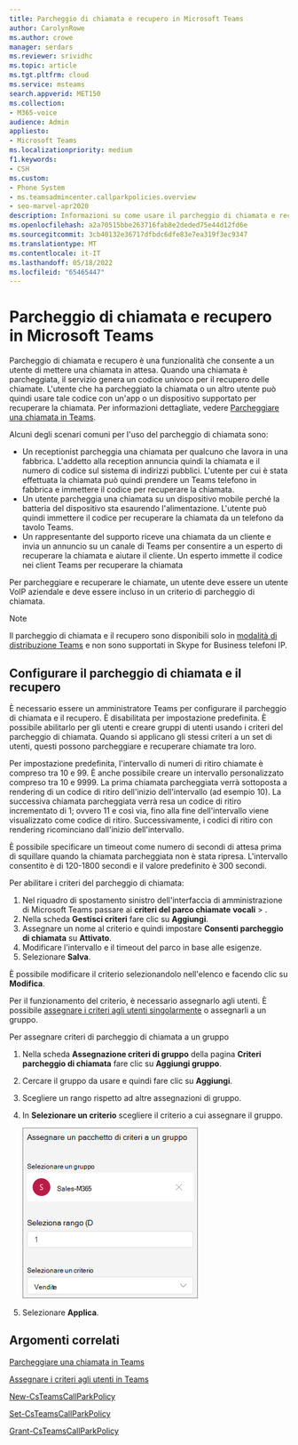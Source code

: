 ```yaml
---
title: Parcheggio di chiamata e recupero in Microsoft Teams
author: CarolynRowe
ms.author: crowe
manager: serdars
ms.reviewer: srividhc
ms.topic: article
ms.tgt.pltfrm: cloud
ms.service: msteams
search.appverid: MET150
ms.collection:
- M365-voice
audience: Admin
appliesto:
- Microsoft Teams
ms.localizationpriority: medium
f1.keywords:
- CSH
ms.custom:
- Phone System
- ms.teamsadmincenter.callparkpolicies.overview
- seo-marvel-apr2020
description: Informazioni su come usare il parcheggio di chiamata e recuperarlo per mettere una chiamata in attesa in Microsoft Teams.
ms.openlocfilehash: a2a70515bbe263716fab8e2deded75e44d12fd6e
ms.sourcegitcommit: 3cb40132e36717dfbdc6dfe83e7ea319f3ec9347
ms.translationtype: MT
ms.contentlocale: it-IT
ms.lasthandoff: 05/18/2022
ms.locfileid: "65465447"
---
```

# <a name="call-park-and-retrieve-in-microsoft-teams"></a>Parcheggio di chiamata e recupero in Microsoft Teams

Parcheggio di chiamata e recupero è una funzionalità che consente a un utente di mettere una chiamata in attesa. Quando una chiamata è parcheggiata, il servizio genera un codice univoco per il recupero delle chiamate. L'utente che ha parcheggiato la chiamata o un altro utente può quindi usare tale codice con un'app o un dispositivo supportato per recuperare la chiamata. Per informazioni dettagliate, vedere [Parcheggiare una chiamata in Teams](https://support.office.com/article/park-a-call-in-teams-8538c063-d676-4e9a-8045-fc3b7299bb2f).

Alcuni degli scenari comuni per l'uso del parcheggio di chiamata sono:

- Un receptionist parcheggia una chiamata per qualcuno che lavora in una fabbrica. L'addetto alla reception annuncia quindi la chiamata e il numero di codice sul sistema di indirizzi pubblici. L'utente per cui è stata effettuata la chiamata può quindi prendere un Teams telefono in fabbrica e immettere il codice per recuperare la chiamata.
- Un utente parcheggia una chiamata su un dispositivo mobile perché la batteria del dispositivo sta esaurendo l'alimentazione. L'utente può quindi immettere il codice per recuperare la chiamata da un telefono da tavolo Teams.
- Un rappresentante del supporto riceve una chiamata da un cliente e invia un annuncio su un canale di Teams per consentire a un esperto di recuperare la chiamata e aiutare il cliente. Un esperto immette il codice nei client Teams per recuperare la chiamata

Per parcheggiare e recuperare le chiamate, un utente deve essere un utente VoIP aziendale e deve essere incluso in un criterio di parcheggio di chiamata.

> [!NOTE]
> Il parcheggio di chiamata e il recupero sono disponibili solo in [modalità di distribuzione Teams](teams-and-skypeforbusiness-coexistence-and-interoperability.md) e non sono supportati in Skype for Business telefoni IP.

## <a name="configure-call-park-and-retrieve"></a>Configurare il parcheggio di chiamata e il recupero

È necessario essere un amministratore Teams per configurare il parcheggio di chiamata e il recupero. È disabilitata per impostazione predefinita. È possibile abilitarlo per gli utenti e creare gruppi di utenti usando i criteri del parcheggio di chiamata. Quando si applicano gli stessi criteri a un set di utenti, questi possono parcheggiare e recuperare chiamate tra loro.

Per impostazione predefinita, l'intervallo di numeri di ritiro chiamate è compreso tra 10 e 99. È anche possibile creare un intervallo personalizzato compreso tra 10 e 9999. La prima chiamata parcheggiata verrà sottoposta a rendering di un codice di ritiro dell'inizio dell'intervallo (ad esempio 10). La successiva chiamata parcheggiata verrà resa un codice di ritiro incrementato di 1; ovvero 11 e così via, fino alla fine dell'intervallo viene visualizzato come codice di ritiro. Successivamente, i codici di ritiro con rendering ricominciano dall'inizio dell'intervallo. 

È possibile specificare un timeout come numero di secondi di attesa prima di squillare quando la chiamata parcheggiata non è stata ripresa. L'intervallo consentito è di 120-1800 secondi e il valore predefinito è 300 secondi.

Per abilitare i criteri del parcheggio di chiamata:

1. Nel riquadro di spostamento sinistro dell'interfaccia di amministrazione di Microsoft Teams passare ai **criteri del parco chiamate** **vocali** > .
2. Nella scheda **Gestisci criteri** fare clic su **Aggiungi**.
3. Assegnare un nome al criterio e quindi impostare **Consenti parcheggio di chiamata** su **Attivato**.
4. Modificare l'intervallo e il timeout del parco in base alle esigenze.
5. Selezionare **Salva**.

È possibile modificare il criterio selezionandolo nell'elenco e facendo clic su **Modifica**.

Per il funzionamento del criterio, è necessario assegnarlo agli utenti. È possibile [assegnare i criteri agli utenti singolarmente](assign-policies-users-and-groups.md) o assegnarli a un gruppo.

Per assegnare criteri di parcheggio di chiamata a un gruppo

1. Nella scheda **Assegnazione criteri di gruppo** della pagina **Criteri parcheggio di chiamata** fare clic su **Aggiungi gruppo**.
2. Cercare il gruppo da usare e quindi fare clic su **Aggiungi**.
3. Scegliere un rango rispetto ad altre assegnazioni di gruppo.
4. In **Selezionare un criterio** scegliere il criterio a cui assegnare il gruppo.

    ![immagine delle politiche del parco.](media/call-park-assign-policy-to-group.png)

5. Selezionare **Applica**.

## <a name="related-topics"></a>Argomenti correlati

[Parcheggiare una chiamata in Teams](https://support.office.com/article/park-a-call-in-teams-8538c063-d676-4e9a-8045-fc3b7299bb2f)

[Assegnare i criteri agli utenti in Teams](policy-assignment-overview.md)

[New-CsTeamsCallParkPolicy](/powershell/module/skype/new-csteamscallparkpolicy)

[Set-CsTeamsCallParkPolicy](/powershell/module/skype/set-csteamscallparkpolicy)

[Grant-CsTeamsCallParkPolicy](/powershell/module/skype/grant-csteamscallparkpolicy)

